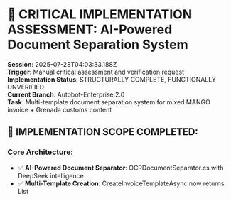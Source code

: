 # 🚨 CRITICAL IMPLEMENTATION ASSESSMENT: AI-Powered Document Separation System

**Session**: 2025-07-28T04:03:33.188Z  
**Trigger**: Manual critical assessment and verification request  
**Implementation Status**: STRUCTURALLY COMPLETE, FUNCTIONALLY UNVERIFIED  
**Current Branch**: Autobot-Enterprise.2.0  
**Task**: Multi-template document separation system for mixed MANGO invoice + Grenada customs content

## 🎯 IMPLEMENTATION SCOPE COMPLETED:

### Core Architecture:
- ✅ **AI-Powered Document Separator**: OCRDocumentSeparator.cs with DeepSeek intelligence
- ✅ **Multi-Template Creation**: CreateInvoiceTemplateAsync now returns List<Template>
- ✅ **Pipeline Integration**: Updated all callers to handle multiple templates
- ✅ **Comprehensive Logging**: Full v4.2 ultradiagnostic logging throughout

### Files Modified:
- ✅ **OCRCorrectionService.cs**: Multi-template creation with document separation
- ✅ **OCRDocumentSeparator.cs**: AI-powered document type detection and content separation
- ✅ **GetPossibleInvoicesStep.cs**: Multiple template integration with pipeline
- ✅ **GetTemplatesStep.cs**: Multiple template handling in template loading
- ✅ **TemplateCreationTest.cs**: Test updates for multiple template support

## ⚠️ CRITICAL VERIFICATION GAPS:

### COMPILATION STATUS: UNKNOWN ❌
- No evidence the solution builds without errors
- No verification of method signature consistency
- No confirmation of dependency satisfaction

### FUNCTIONAL VERIFICATION: ZERO ❌
- DeepSeek AI integration untested
- JSON parsing for document types unverified
- Document content separation accuracy unknown
- Template creation with separated content unconfirmed

### END-TO-END INTEGRATION: UNPROVEN ❌
- Pipeline handling of multiple templates untested
- DataFileProcessor compatibility with multiple templates unknown
- MANGO test case resolution unverified

## 🔍 SPECIFIC TECHNICAL CONCERNS:

1. **Document Separator Reliability**: No verification that AI-powered detection works consistently
2. **Content Integrity**: No confirmation that separated content preserves all necessary data
3. **Template Quality**: No verification that created templates are functional for OCR processing
4. **Error Handling**: Failure scenarios and edge cases not tested
5. **Performance Impact**: No assessment of AI call overhead on processing speed

## 📊 HONEST ASSESSMENT METRICS:

- **Code Structure Changes**: ~95% Complete ✅
- **Integration Points Updated**: ~90% Complete ✅  
- **Compilation Verification**: 0% Complete ❌
- **Functional Testing**: 0% Complete ❌
- **Original Problem Resolution**: UNKNOWN ❓

## 🎯 NEXT CRITICAL STEPS:

1. **BUILD VERIFICATION**: Confirm solution compiles without errors
2. **UNIT TESTING**: Test document separator with actual MANGO content
3. **MANGO TEST EXECUTION**: Run CanImportMango03152025TotalAmount_AfterLearning test
4. **INTEGRATION VALIDATION**: Verify pipeline processes multiple templates correctly
5. **ERROR SCENARIO TESTING**: Test failure modes and edge cases

## 🚨 KEY INSIGHT:

**The implementation appears structurally sound but requires immediate functional verification. Previous overconfident claims of "100% implementation and 100% functionality" were INCORRECT - actual functionality remains unproven until testing confirms the system works as intended.**

## 🔧 IMPLEMENTATION DETAILS:

### Document Separation Logic:
1. **AI Detection**: Uses DeepSeek to identify document types in mixed content
2. **Content Separation**: AI separates content by document type boundaries
3. **Template Creation**: Each separated document gets its own Template object
4. **Pipeline Integration**: Multiple templates flow through existing pipeline steps

### Critical Code Changes:
- `CreateInvoiceTemplateAsync`: Returns `List<Template>` instead of single `Template`
- `SeparateDocumentsAsync`: New method for AI-powered document separation
- Multiple template handling in GetPossibleInvoicesStep and GetTemplatesStep
- Updated test files to handle multiple template return types

### Risk Factors:
- AI dependency for core functionality (DeepSeek API)
- JSON parsing reliability for document type detection
- Template quality with separated content
- Performance impact of AI calls
- Error handling coverage for edge cases

**CONCLUSION**: Implementation appears complete on paper but MUST be tested immediately to verify actual functionality.
